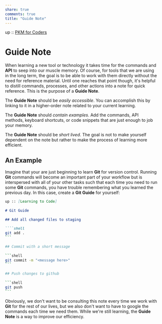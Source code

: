```yaml
---  
share: true  
comments: true  
title: "Guide Note"  
---  
```

up :: [PKM for Coders](./PKM-for-Coders.md)  
  
# Guide Note  
  
When learning a new tool or technology it takes time for the commands and **API** to seep into our muscle memory. Of course, for tools that we are using in the long term, the goal is to be able to work with them directly without the need for reference material. Until one reaches that point though, it's helpful to distill commands, processes, and other actions into a note for quick reference. This is the purpose of a **Guide Note**.  
  
The **Guide Note** should be *easily accessible*. You can accomplish this by linking to it in a higher-order note related to your current learning.  
  
The **Guide Note** should *contain examples*. Add the commands, API methods, keyboard shortcuts, or code snippets that are just enough to job your memory.  
  
The **Guide Note** should be *short lived*. The goal is not to make yourself dependent on the note but rather to make the process of learning more efficient.  
  
## An Example  
Imagine that your are just beginning to learn **Git** for version control. Running **Git** commands will become an important part of your workflow but is interspersed with all of your other tasks such that each time you need to run some **Git** commands, you have trouble remembering what you learned the previous day. In this case, create a **Git Guide** for yourself:  
  
````markdown  
up :: [Learning to Code]  
  
# Git Guide  
  
## Add all changed files to staging  
  
````shell  
git add .  
```  
  
## Commit with a short message  
  
```shell  
git commit -m "<message here>"  
```  
  
## Push changes to github  
  
```shell  
git push  
```  
````  
  
  
Obviously, we don't want to be consulting this note every time we work with **Git** for the rest of our lives, but we also don't want to have to google the commands each time we need them. While we're still learning, the **Guide Note** is a way to improve our efficiency.